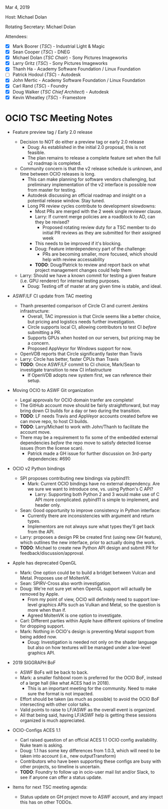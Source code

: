 <!-- SPDX-License-Identifier: CC-BY-4.0 -->
<!-- Copyright Contributors to the OpenColorIO Project. -->

Mar 4, 2019

Host: Michael Dolan

Rotating Secretary: Michael Dolan

Attendees:
  * [X] Mark Boorer (_TSC_) - Industrial Light & Magic
  * [X] Sean Cooper (_TSC_) - DNEG
  * [X] Michael Dolan (_TSC Chair_) - Sony Pictures Imageworks
  * [X] Larry Gritz (_TSC_) - Sony Pictures Imageworks
  * [X] Thanh Ha - Academy Software Foundation / Linux Foundation
  * [ ] Patrick Hodoul (_TSC_) - Autodesk
  * [X] John Mertic - Academy Software Foundation / Linux Foundation
  * [X] Carl Rand (_TSC_) - Foundry
  * [X] Doug Walker (_TSC Chief Architect_) - Autodesk
  * [X] Kevin Wheatley (_TSC_) - Framestore

# **OCIO TSC Meeting Notes**

* Feature preview tag / Early 2.0 release
    - Decision to NOT do either a preview tag or early 2.0 release
        - Doug: As established in the initial 2.0 proposal, this is not feasible.
        - The plan remains to release a complete feature set when the full v2 roadmap is completed.
    - Community concern is that the v2 release schedule is unknown, and time between OCIO releases is long.
        - This can make planning for software vendors challenging, but preliminary implementation of the v2 interface is possible now from master for testing.
        - Autodesk discussing an official roadmap and insight on a potential release window. Stay tuned.
        - Long PR review cycles contribute to development slowdowns:
            - Most PRs are merged with the 2 week single reviewer clause.
            - Larry: If current merge policies are a roadblock to AD, can they be revised?
                - Proposed rotating review duty for a TSC member to do initial PR reviews as they are submitted for their assigned week
            - This needs to be improved if it's blocking.
            - Doug: Feature interdependency part of the challenge:
                - PRs are becoming smaller, more focused, which should help with review accessability
            - **TODO**: Doug/Patrick to review and report back on what project management changes could help them
    - Larry: Should we have a known commit for testing a given feature (i.e. GPU renderer) for internal testing purposes.
        - Doug: Testing off of master at any given time is stable, and ideal.

* ASWF/LF CI update from TAC meeting
    - Thanh presented comparison of Circle CI and current Jenkins infrastructure:
        - Overall, TAC impression is that Circle seems like a better choice, but pricing and logistics needs further investigation.
        - Circle supports local CI, allowing contributors to test CI *before* submitting a PR.
        - Supports GPUs when hosted on our servers, but pricing may be a concern.
        - Proposed AppVeyor for Windows support for now.
    - OpenVDB reports that Circle significantly faster than Travis
    - Larry: Circle has better, faster CPUs than Travis
    - **TODO**: Once ASWF/LF commit to CI choice, Mark/Sean to investigate transition to new CI infastructure
        - If OpenVDB adopts new system first, we can reference their setup.

* Moving OCIO to ASWF Git organization
    - Legal approvals for OCIO domain tranfer are complete!
    - The GitHub account move should be fairly straightforward, but may bring down CI builds for a day or two during the transition.
    - **TODO**: LF needs Travis and AppVeyor accounts created before we can move repo, to host CI builds.
    - **TODO**: Larry/Michael to work with John/Thanh to facilitate the account move.
    - There may be a requirement to fix some of the embedded external dependencies *before* the repo move to satisfy detected license issues (from the license scan).
        - Patrick made a GH issue for further discussion on 3rd-party dependencies: #690

* OCIO v2 Python bindings
    - SPI proposes contributing new bindings via pybind11:
        - Mark: Current OCIO bindings have no external dependency. Are we sure we want to introduce one, vs. using Python's C API?
            - Larry: Supporting both Python 2 and 3 would make use of C API more complicated. pybind11 is simple to implement, and header only.
    - Sean: Good opportunity to improve consistency in Python interface:
        - Currently there are inconsistencies with argument and return types.
        - Implementors are not always sure what types they'll get back from the API.
    - Larry: proposes a design PR be created first (using new GH feature), which outlines the new interface, prior to actually doing the work.
    - **TODO**: Michael to create new Python API design and submit PR for feedback/discussion/approval.

* Apple has deprecated OpenGL
    - Mark: One option could be to build a bridget between Vulcan and Metal. Proposes use of MoltenVK.
    - Sean: SPIRV-Cross also worth investigation.
    - Doug: We're not sure yet when OpenGL support will actually be removed by Apple.
        - From my point of view, OCIO will definitely need to support low-level graphics APIs such as Vulkan and Metal, so the question is more when than if.
        - Agreed MoltenVK is one option to investigate.
    - Carl: Different parties within Apple have different opinions of timeline for dropping support.
    - Mark: Nothing in OCIO's design is preventing Metal support from being added now.
        - Doug: Investigation is needed not only on the shader language but also on how textures will be managed under a low-level graphics API.

* 2019 SIGGRAPH BoF
    - ASWF BoFs will be back to back.
    - Mark: a smaller fishbowl room is preferred for the OCIO BoF, instead of a large hall (like what ACES had in 2018).
        - This is an important meeting for the community. Need to make sure the format is not impacted.
    - Effort should be taken (as much as possible) to avoid the OCIO BoF intersecting with other color talks.
    - Valid points to raise to LF/ASWF as the overall event is organized.
    - All that being said, having LF/ASWF help is getting these sessions organized is much appreciated.

* OCIO-Configs ACES 1.1
    - Carl raised question of an official ACES 1.1 OCIO config availability. Nuke team is asking.
    - Doug: 1.1 has some key differences from 1.0.3, which will need to be taken into account (i.e., new outputTransform)
    - Contributors who have been supporting these configs are busy with other projects, so timeline is uncertain.
    - **TODO**: Foundry to follow up in ocio-user mail list and/or Slack, to see if anyone can offer a status update.

* Items for next TSC meeting agenda:
    - Status update on GH project move to ASWF account, and any impact this has on other TODOs.
